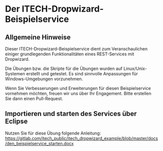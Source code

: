 # Der ITECH-Dropwizard-Beispielservice

## Allgemeine Hinweise
Dieser ITECH-Dropwizard-Beispielservice dient zum Veranschaulichen einiger grundlegenden
Funktionalitäten eines REST-Services mit Dropwizard.

Die Übungen bzw. die Skripte für die Übungen wurden auf Linux/Unix-Systemen erstellt und getestet. Es sind sinnvolle Anpassungen für Windows-Umgebungen vorzunehmen.

Wenn Sie Verbesserungen und Erweiterungen für diesen Beispielservice vornehmen möchten, freuen wir uns über Ihr Engagement. Bitte erstellen Sie dann einen Pull-Request.

## Importieren und starten des Services über Eclipse
Nutzen Sie für diese Übung folgende Anleitung: https://gitlab.com/itech_public/itech_dropwizard_example/blob/master/docs/den_beispielservice_starten.docx


